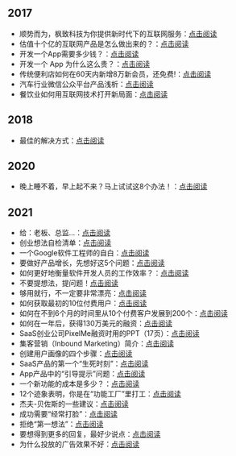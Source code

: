 ## 2017
* 顺势而为，枫致科技为你提供新时代下的互联网服务：[点击阅读](https://mp.weixin.qq.com/s?__biz=MzU5MTA1OTg1NQ==&mid=2247483654&idx=1&sn=adf444dfa7acc6f261a5510b2b8bd828&chksm=fe358fe6c94206f0120c4fb134fbc02dbb7e7c6d1160589dd392fab6a991cdeaeca6d1f14915&token=1981590995&lang=zh_CN#rd)
* 估值十个亿的互联网产品是怎么做出来的？：[点击阅读](https://mp.weixin.qq.com/s?__biz=MzU5MTA1OTg1NQ==&mid=2247483663&idx=1&sn=5fd6971e6a0d5bab8e56b05ec75f00ec&chksm=fe358fefc94206f9bb22a70d4cf22bc16d35ac8300f84124ecb76860a88a2acf752aac3e4598&token=1981590995&lang=zh_CN#rd)
* 开发一个App需要多少钱？：[点击阅读](https://mp.weixin.qq.com/s?__biz=MzU5MTA1OTg1NQ==&mid=2247483666&idx=1&sn=1900a11491483414cab5decc70c29c7c&chksm=fe358ff2c94206e42857171b26e680f28ffe7eda939d851925a9dbf8f6df3e69659a7811830a&token=1981590995&lang=zh_CN#rd)
* 开发一个 App 为什么这么贵？：[点击阅读](https://mp.weixin.qq.com/s?__biz=MzU5MTA1OTg1NQ==&mid=2247483673&idx=1&sn=516b15187b577971c438c1beca514dfb&chksm=fe358ff9c94206ef1fc392c10d12ad4dea9e9b73b7404716f398e8da6d7ddf91a51fe7da14c3&token=1981590995&lang=zh_CN#rd)
* 传统便利店如何在60天内新增8万新会员，还免费!：[点击阅读](https://mp.weixin.qq.com/s?__biz=MzU5MTA1OTg1NQ==&mid=2247483674&idx=1&sn=0cef404ffef4da1c3d2293ccb3db9c4c&chksm=fe358ffac94206ecdc9f98e3413a83d0e8b36f03acacc5f58557a39e2ddc6a4191bfa06fd052&token=1981590995&lang=zh_CN#rd)
* 汽车行业微信公众平台产品浅析：[点击阅读](https://mp.weixin.qq.com/s?__biz=MzU5MTA1OTg1NQ==&mid=2247483676&idx=1&sn=b2f264e00dc4de7e0d03ca9a8040ba51&chksm=fe358ffcc94206eae3818c1a889bf0a1ffdc705eb07206cdc20bdee905b893cdbe3ba83aaf54&token=1981590995&lang=zh_CN#rd)
* 餐饮业如何用互联网技术打开新局面：[点击阅读](https://mp.weixin.qq.com/s?__biz=MzU5MTA1OTg1NQ==&mid=2247483684&idx=1&sn=13e7d13a2e9b0fafbaf3e39e2fc62b16&chksm=fe358fc4c94206d2e59c322ca68b9a1e7f037f04647b4d8390ba85e89ff54f42336e7ae95d77&token=1981590995&lang=zh_CN#rd)  

## 2018
* 最佳的解决方式：[点击阅读](https://mp.weixin.qq.com/s?__biz=MzAxNTg1NTUzMQ==&mid=2247483669&idx=1&sn=c6ee5e794549141d4ee06d4a49866c68&chksm=9bfcfbd1ac8b72c7308cd20b4a9c8feb0fe3470dfd65f194647a2abd7ccba383a653192c8f86&token=456141648&lang=zh_CN#rd)

## 2020
* 晚上睡不着，早上起不来？马上试试这8个办法！：[点击阅读](https://mp.weixin.qq.com/s?__biz=MzAxNTg1NTUzMQ==&mid=2247483681&idx=1&sn=7731772d5caceae97fadb8b590de6dc7&chksm=9bfcfbe5ac8b72f32ab3aff4d49c9cfa9199063b2263bf6e95004d1dea7d977d6ec78f762a43&token=456141648&lang=zh_CN#rd)

## 2021
* 给：老板、总监...：[点击阅读](https://mp.weixin.qq.com/s?__biz=MzAxNTg1NTUzMQ==&mid=2247483696&idx=1&sn=cb534c5740756d38d2e684b5a5201d42&chksm=9bfcfbf4ac8b72e27677d428e71ec30d6e537730243676472ebbc8a43ad82c04ea126ec27ecd&token=456141648&lang=zh_CN#rd)
* 创业想法自检清单：[点击阅读](https://mp.weixin.qq.com/s?__biz=MzAxNTg1NTUzMQ==&mid=2247483700&idx=1&sn=9ccf70d820fc9a762634638310c27ee1&chksm=9bfcfbf0ac8b72e619ed4294844857dc2b0e65b24da84b6aa2c88fdc66f406afb652cc84be17&token=456141648&lang=zh_CN#rd)
* 一个Google软件工程师的自白：[点击阅读](https://mp.weixin.qq.com/s?__biz=MzAxNTg1NTUzMQ==&mid=2247483704&idx=1&sn=e2ac454c2b01c87a7da5e8ee68d4ea60&chksm=9bfcfbfcac8b72ea955124dc3b32a9349abe2ef764538b413f5fcc83ef3e3d6f9768de697b78&token=456141648&lang=zh_CN#rd)
* 要做好产品增长，先想好这5个问题：[点击阅读](https://mp.weixin.qq.com/s?__biz=MzAxNTg1NTUzMQ==&mid=2247483708&idx=1&sn=99c189d5d39002f0b2a43ef3a7e8ce24&chksm=9bfcfbf8ac8b72ee9915e35b69c6caef7a3aa89c08864216f26ddf9177324cbbdce64ada51d7&token=456141648&lang=zh_CN#rd)
* 如何更好地衡量软件开发人员的工作效率？：[点击阅读](https://mp.weixin.qq.com/s?__biz=MzAxNTg1NTUzMQ==&mid=2247483713&idx=1&sn=0f3d098e1010761895a67e2cb56e6204&chksm=9bfcfb85ac8b72930209ed31fbc0d238b6a699c1a0c2320c18892815f500f8d94dea99beb240&token=456141648&lang=zh_CN#rd)
* 不要提想法，提问题！[点击阅读](https://mp.weixin.qq.com/s?__biz=MzAxNTg1NTUzMQ==&mid=2247483722&idx=1&sn=1827babaf8d63eeebcda380f7eec5b58&chksm=9bfcfb8eac8b7298a40c07c52e104850a4cb969e49ef499a82752de44085abe30ede0d4e4ed8&token=456141648&lang=zh_CN#rd)
* 够用就行，不一定要非常漂亮：[点击阅读](https://mp.weixin.qq.com/s?__biz=MzAxNTg1NTUzMQ==&mid=2247483729&idx=1&sn=d7522ba21030346b8498e830fd19eccd&chksm=9bfcfb95ac8b7283a5291f19485ea6905c0d9653679533db90fae4efb84541dfe02efe8930de&token=456141648&lang=zh_CN#rd)
* 如何获取最初的10位付费用户：[点击阅读](https://mp.weixin.qq.com/s?__biz=MzAxNTg1NTUzMQ==&mid=2247483739&idx=1&sn=c171525b3cc073ecee1c1c4069cdadd8&chksm=9bfcfb9fac8b72896168347fd0ed4318997f0564aa7292a925c3fdbe63db347188e5dfae7195&token=456141648&lang=zh_CN#rd)
* 如何在不到6个月的时间里从10个付费客户发展到200个：[点击阅读](https://mp.weixin.qq.com/s?__biz=MzAxNTg1NTUzMQ==&mid=2247483774&idx=1&sn=288307620a9c0f71c4ab970de4293b6d&chksm=9bfcfbbaac8b72ac35dea21c7e871d92ab4f2f7bbae233ac3ab2da77aeaffd48c2d3f6179240&token=456141648&lang=zh_CN#rd)
* 如何在一年后，获得130万美元的融资：[点击阅读](https://mp.weixin.qq.com/s?__biz=MzAxNTg1NTUzMQ==&mid=2247483780&idx=1&sn=d6ad7d556ddcb9772405c84decfac031&chksm=9bfcfb40ac8b72567bae58fd6783f9a4786956356c4b9bb6931f5b8aad597005a9f491163589&token=456141648&lang=zh_CN#rd)
* SaaS创业公司PixelMe融资时用的PPT（17页）：[点击阅读](https://mp.weixin.qq.com/s?__biz=MzAxNTg1NTUzMQ==&mid=2247483811&idx=1&sn=e9c56162bae3b245c98932b179572d84&chksm=9bfcfb67ac8b72717909b112ad262073e825a2bf8c51200beba7e40bd01a3d31d3f9cc555b46&token=456141648&lang=zh_CN#rd)
* 集客营销（Inbound Marketing）简介：[点击阅读](https://mp.weixin.qq.com/s?__biz=MzAxNTg1NTUzMQ==&mid=2247483818&idx=1&sn=2da1f8827aed7a01b8f0958ce256eca9&chksm=9bfcfb6eac8b7278e7c7a7ae840ac4a3f9923f54405acf7ab54febdef943bb8b012d46240015&token=456141648&lang=zh_CN#rd)
* 创建用户画像的四个步骤：[点击阅读](https://mp.weixin.qq.com/s?__biz=MzAxNTg1NTUzMQ==&mid=2247483824&idx=1&sn=79b1035d92cbc6a86575fa92967f4927&chksm=9bfcfb74ac8b72628931f760dd1b1467dfd1a4b3600d1ccf6f8ddba751fcf36db1c5e14f8a97&token=456141648&lang=zh_CN#rd)
* SaaS产品的第一个“生死时刻”：[点击阅读](https://mp.weixin.qq.com/s?__biz=MzAxNTg1NTUzMQ==&mid=2247483830&idx=1&sn=75bbbb21f99628dc0355a5d86759350e&chksm=9bfcfb72ac8b7264e0ab470ec7995a95fd3f4c8aabeacd61dd2044b1471f43c9670abcc37b96&token=456141648&lang=zh_CN#rd)
* App产品中的“引导提示”问题：[点击阅读](https://mp.weixin.qq.com/s?__biz=MzAxNTg1NTUzMQ==&mid=2247483839&idx=1&sn=d6dadf6aa924ac7bf82bf35902e450aa&chksm=9bfcfb7bac8b726d8e9290d7001a6b678fb9fd8cc0cacd97452be017b621c414c3eb6f4cea2a&token=456141648&lang=zh_CN#rd)
* 一个新功能的成本是多少？：[点击阅读](https://mp.weixin.qq.com/s?__biz=MzAxNTg1NTUzMQ==&mid=2247483851&idx=1&sn=73cb480374bdf504f8231eb4059313c1&chksm=9bfcfb0fac8b72196ecfd0b9410364de36b140325bd57f3eab98ff31509c958b020973f7fd3d&token=456141648&lang=zh_CN#rd)
* 12个迹象表明，你是在“功能工厂”里打工：[点击阅读](https://mp.weixin.qq.com/s?__biz=MzAxNTg1NTUzMQ==&mid=2247483850&idx=1&sn=a88da005c633d306558420247a57cbbf&chksm=9bfcfb0eac8b7218ac7a6560d66715da06bd89bcdad57292dbafac591e9850f10deb4fa688c7&token=456141648&lang=zh_CN#rd)
* 杰夫-贝佐斯的一些建议：[点击阅读](https://mp.weixin.qq.com/s?__biz=MzAxNTg1NTUzMQ==&mid=2247483856&idx=1&sn=c6889efdc13bb90c160b1fe8639db9db&chksm=9bfcfb14ac8b7202f3298c10b00375ef59265b31445ce49d18212ca54357538a241fddab543e&token=456141648&lang=zh_CN#rd)
* 成功需要“经常打脸”：[点击阅读](https://mp.weixin.qq.com/s?__biz=MzAxNTg1NTUzMQ==&mid=2247483861&idx=1&sn=11370b89447ddb24d203e60fcdc6159f&chksm=9bfcfb11ac8b7207ca74e2b1d53845ea1c9208e73e95bf966319ad664e3eef128b8d8d525536&token=456141648&lang=zh_CN#rd)
* 拒绝“第一想法”：[点击阅读](https://mp.weixin.qq.com/s?__biz=MzAxNTg1NTUzMQ==&mid=2247483866&idx=1&sn=16bfe9a64f8fa32c02a60f3811cfa9d6&chksm=9bfcfb1eac8b72082269c7f1dd7453ecbd64478cb4957b16b29c4615e4f3f738f107fb42bb7a&token=456141648&lang=zh_CN#rd)
* 要想得到更多的回复，最好少说点：[点击阅读](https://mp.weixin.qq.com/s?__biz=MzAxNTg1NTUzMQ==&mid=2247483879&idx=1&sn=bc1dab467b9c411bbe5cfb22263f5c40&chksm=9bfcfb23ac8b72357e13de4ce86db75451997e8686dcdbad8d720e1fc8b8bd8afd85e6cad12a&token=456141648&lang=zh_CN#rd)
* 为什么投放的广告效果不好：[点击阅读](https://mp.weixin.qq.com/s?__biz=MzAxNTg1NTUzMQ==&mid=2247483885&idx=1&sn=65252a14b99f1bb0ae9d6a47110c987d&chksm=9bfcfb29ac8b723fedc5e69a35ea9cdbadf9b63ae6ec7f59a2e3e26a9678c57cbba7f2317dfa&token=456141648&lang=zh_CN#rd)


